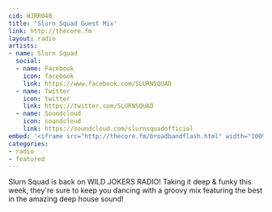 ```yaml
---
cid: WJRR040
title: 'Slurn Squad Guest Mix'
link: http://thecore.fm
layout: radio
artists: 
- name: Slurn Squad
  social:
  - name: Facebook
    icon: facebook
    link: https://www.facebook.com/SLURNSQUAD
  - name: Twitter
    icon: twitter
    link: https://twitter.com/SLURNSQUAD
  - name: Soundcloud
    icon: soundcloud
    link: https://soundcloud.com/slurnsquadofficial
embed: '<iframe src="http://thecore.fm/broadbandflash.html" width="100%" height="350px"></iframe>'
categories:
- radio
- featured
---
```


Slurn Squad is back on WILD JOKERS RADIO! Taking it deep & funky this week, they're sure to keep you dancing with a groovy mix featuring the best in the amazing deep house sound!
